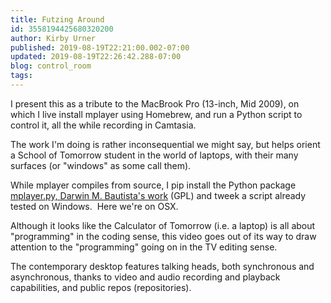 ```yaml
---
title: Futzing Around
id: 3558194425680320200
author: Kirby Urner
published: 2019-08-19T22:21:00.002-07:00
updated: 2019-08-19T22:26:42.288-07:00
blog: control_room
tags: 
---
```


I present this as a tribute to the MacBrook Pro (13-inch, Mid 2009), on which I live install mplayer using Homebrew, and run a Python script to control it, all the while recording in Camtasia.

The work I'm doing is rather inconsequential we might say, but helps orient a School of Tomorrow student in the world of laptops, with their many surfaces (or "windows" as some call them).

While mplayer compiles from source, I pip install the Python package [mplayer.py, ](https://github.com/baudm/mplayer.py)[Darwin M. Bautista's work](https://github.com/baudm/mplayer.py) (GPL) and tweek a script already tested on Windows.  Here we're on OSX.

Although it looks like the Calculator of Tomorrow (i.e. a laptop) is all about "programming" in the coding sense, this video goes out of its way to draw attention to the "programming" going on in the TV editing sense.  

The contemporary desktop features talking heads, both synchronous and asynchronous, thanks to video and audio recording and playback capabilities, and public repos (repositories).